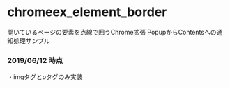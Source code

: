 # chromeex_element_border
開いているページの要素を点線で囲うChrome拡張
PopupからContentsへの通知処理サンプル

### 2019/06/12 時点

・imgタグとpタグのみ実装
